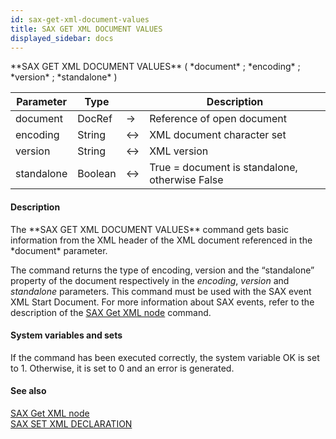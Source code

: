 ```yaml
---
id: sax-get-xml-document-values
title: SAX GET XML DOCUMENT VALUES
displayed_sidebar: docs
---
```


<!--REF #_command_.SAX GET XML DOCUMENT VALUES.Syntax-->**SAX GET XML DOCUMENT VALUES** ( *document* ; *encoding* ; *version* ; *standalone* )<!-- END REF-->
<!--REF #_command_.SAX GET XML DOCUMENT VALUES.Params-->
| Parameter | Type |  | Description |
| --- | --- | --- | --- |
| document | DocRef | -> | Reference of open document |
| encoding | String | <-> | XML document character set |
| version | String | <-> | XML version |
| standalone | Boolean | <-> | True = document is standalone, otherwise False |

<!-- END REF-->

#### Description 

<!--REF #_command_.SAX GET XML DOCUMENT VALUES.Summary-->The **SAX GET XML DOCUMENT VALUES** command gets basic information from the XML header of the XML document referenced in the *document* parameter.<!-- END REF--> 

The command returns the type of encoding, version and the “standalone” property of the document respectively in the *encoding*, *version* and *standalone* parameters. This command must be used with the SAX event XML Start Document. For more information about SAX events, refer to the description of the [SAX Get XML node](sax-get-xml-node.md) command. 

#### System variables and sets 

If the command has been executed correctly, the system variable OK is set to 1\. Otherwise, it is set to 0 and an error is generated. 

#### See also 
[SAX Get XML node](sax-get-xml-node.md)  
[SAX SET XML DECLARATION](sax-set-xml-declaration.md)  